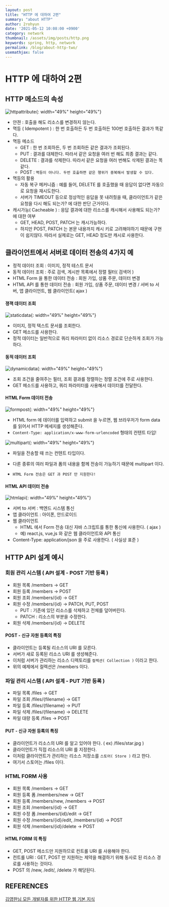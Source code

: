 ```yaml
---
layout: post
title: "HTTP 에 대하여 2편"
summary: "about HTTP"
author: 2rohyun
date: '2021-05-12 10:08:00 +0900'
category: network
thumbnail: /assets/img/posts/http.png
keywords: spring, http, network
permalink: /blog/about-http-two/
usemathjax: false
---
```


# HTTP 에 대하여 2편

## HTTP 메소드의 속성

 ![httpattribute](/assets/img/posts/httpattribute.png){: width="49%" height="49%"}

 - 얀젼 : 호출을 해도 리소스를 변경하지 않는다.
 - 멱등 ( Idempotent ) : 한 번 호출하든 두 번 호출하든 100번 호출하든 결과가 똑같다.
 - 멱등 메소드
   - GET : 한 번 조회하든, 두 번 조회하든 같은 결과가 조회된다.
   - PUT : 결과를 대체한다. 따라서 같은 요청을 여러 번 해도 최종 결과는 같다.
   - DELETE : 결과를 삭제한다. 따라서 같은 요청을 여러 번해도 삭제된 결과는 똑같다.
   - POST : `멱등이 아니다. 두번 호출하면 같은 행위가 중복해서 발생할 수 있다.`
 - 멱등의 활용
   - 자동 복구 메커니즘 : 예를 들어, DELETE 를 호출했을 때 응답이 없다면 자동으로 요청을 재시도한다.
   - 서버가 TIMEOUT 등으로 정상적인 응답을 못 내려줬을 때, 클라이언트가 같은 요청을 다시 해도 되는가? 에 대한 판단 근거이다.
 - 캐시가능( Cacheable ) : 응답 결과에 대한 리소스를 캐시해서 사용해도 되는가? 에 대한 여부
   - GET, HEAD, POST, PATCH 는 캐시가능하다.
   - 하지만 POST, PATCH 는 본문 내용까지 캐시 키로 고려해야하기 때문에 구현이 쉽지않다. 따라서 실제로는 GET, HEAD 정도만 캐시로 사용한다.

## 클라이언트에서 서버로 데이터 전송의 4가지 예
 - 정적 데이터 조회 : 이미지, 정적 테스트 문서
 - 동적 데이터 조회 : 주로 검색, 게시판 목록에서 정렬 필터( 검색어 )
 - HTML Form 을 통한 데이터 전송 : 회원 가입, 상품 주문, 데이터 변경
 - HTML API 를 통한 데이터 전송 : 회원 가입, 상품 주문, 데이터 변경 / 서버 to 서버, 앱 클라이언트, 웹 클라이언트( ajax )

#### 졍젹 데이터 조회

 ![staticdata](/assets/img/posts/staticdata.png){: width="49%" height="49%"}

 - 이미지, 정적 텍스트 문서를 조회한다.
 - GET 메소드를 사용한다.
 - 정적 데이터는 일반적으로 쿼리 파라미터 없이 리소스 경로로 단순하게 조회가 가능하다.

#### 동적 데이터 조회

 ![dynamicdata](/assets/img/posts/dynamicdata.png){: width="49%" height="49%"}

 - 조회 조건을 줄여주는 필터, 조회 결과를 정렬하는 정렬 조건에 주로 사용한다.
 - GET 메소드를 사용하고, 쿼리 파라미터를 사용해서 데이터를 전달한다.

#### HTML Form 데이터 전송
 
 ![formpost](/assets/img/posts/formpost.png){: width="49%" height="49%"}
  
 - HTML form 에 데이터를 입력하고 submit 을 누르면, 웹 브라우저가 form data 를 읽어서 HTTP 메세지를 생성해준다.
 - `Content-Type: application/x-www-form-urlencoded` 형태의 컨텐트 타입!

 ![multipart](/assets/img/posts/multipart.png){: width="49%" height="49%"}

 - 파일을 전송할 때 쓰는 컨텐트 타입이다.
 - 다론 종류의 여러 파일과 폼의 내용을 함께 전송이 가능하기 때문에 multipart 이다.


- `HTML Form 전송은 GET 과 POST 만 지원한다!`

#### HTML API 데이터 전송

 ![htmlapi](/assets/img/posts/htmlapi.png){: width="49%" height="49%"}

 - 서버 to 서버 : 백엔드 시스템 통신
 - 앱 클라이언트 : 아이폰, 안드로이드
 - 웹 클라이언트
   - HTML 에서 Form 전송 대신 자바 스크립트를 통한 통신에 사용한다. ( ajax )
   - 예) react.js, vue,js 와 같은 웹 클라이언트와 API 통신
 - Content-Type: application/json 을 주로 사용한다. ( 사실상 표준 )

## HTTP API 설계 예시
### 회원 관리 시스템 ( API 설계 - POST 기반 등록 )
 - 회원 목록 /members -> GET
 - 회원 등록 /members -> POST
 - 회원 조회 /members/{id} -> GET
 - 회원 수정 /members/{id} -> PATCH, PUT, POST
   - PUT : 기존에 있던 리소스를 삭제하고 전체를 덮어버린다.
   - PATCH : 리소스의 부분을 수정한다.
 - 회원 삭제 /members/{id} -> DELETE

#### POST - 신규 자원 등록의 특징
 - 클라이언트는 등록될 리소스의 URI 를 모른다. 
 - 서버가 새로 등록된 리소스 URI 를 생성해준다. 
 - 이처럼 서버가 관리하는 리소스 디렉토리를 `컬렉션( Collection )` 이라고 한다.
 - 위의 예제에서 컬렉션은 /members 이다.

### 파일 관리 시스템 ( API 설계 - PUT 기반 등록 )
 - 파일 목록 /files -> GET
 - 파일 조회 /files/{filename} -> GET
 - 파일 등록 /files/{filename} -> PUT
 - 파일 삭제 /files/{filename} -> DELETE
 - 파일 대량 등록 /files -> POST

#### PUT - 신규 자원 등록의 특징
 - 클라이언트가 리소스의 URI 를 알고 있어야 한다. ( ex) /files/star.jpg )
 - 클라이언트가 직접 리소스의 URI 를 지정한다.
 - 이처럼 클라이언트가 관리하는 리소스 저장소를 `스토어( Store )` 라고 한다.
 - 여기서 스토어는 /files 이다.

### HTML FORM 사용
 - 회원 목록 /members -> GET
 - 회원 등록 폼 /members/new -> GET
 - 회원 등록 /members/new, /members -> POST
 - 회원 조회 /members/{id} -> GET
 - 회원 수정 폼 /members/{id}/edit -> GET
 - 회원 수정 /members/{id}/edit, /members/{id} -> POST
 - 회원 삭제 /members/{id}/delete -> POST

#### HTML FORM 의 특징
 - GET, POST 메소드만 지원하므로 컨트롤 URI 를 사용해야 한다.
 - 컨트롤 URI : GET, POST 만 지원하는 제약을 해결하기 위해 동사로 된 리소스 경로를 사용하는 것이다.
 - POST 의 /new, /edit/, /delete 가 해당된다.

## REFERENCES
[김영한님 모든 개발자를 위한 HTTP 웹 기본 지식](https://www.inflearn.com/course/http-%EC%9B%B9-%EB%84%A4%ED%8A%B8%EC%9B%8C%ED%81%AC)




